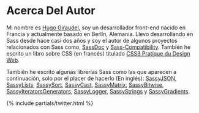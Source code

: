 
# Acerca Del Autor

Mi nombre es [Hugo Giraudel](http://hugogiraudel.com), soy un desarrollador front-end nacido en Francia y actualmente basado en Berlín, Alemania. Llevo desarrollando en Sass desde hace casi dos años y soy el autor de algunos proyectos relacionados con Sass como, [SassDoc](http://sassdoc.com) y [Sass-Compatibility](http://sass-compatibility.github.io). También he escrito un libro sobre CSS (en francés) titulado [CSS3 Pratique du Design Web](http://www.amazon.fr/dp/2212140231).

También he escrito algunas librerías Sass como las que aparecen a continuación, solo por el placer de hacerlo (En inglés):
 [SassyJSON](https://github.com/HugoGiraudel/SassyJSON), [SassyLists](http://sassylists.com), [SassySort](https://github.com/HugoGiraudel/SassySort), [SassyCast](https://github.com/HugoGiraudel/SassyCast), [SassyMatrix](https://github.com/HugoGiraudel/SassyMatrix), [SassyBitwise](https://github.com/HugoGiraudel/SassyBitwise), [SassyIteratorsGenerators](https://github.com/HugoGiraudel/SassyIteratorsGenerators), [SassyLogger](https://github.com/HugoGiraudel/SassyLogger), [SassyStrings](https://github.com/HugoGiraudel/SassyStrings) y [SassyGradients](https://github.com/HugoGiraudel/SassyGradients).

{% include partials/twitter.html %}

